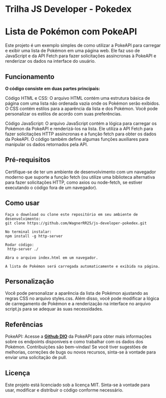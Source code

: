 # Trilha JS Developer - Pokedex

# Lista de Pokémon com PokeAPI
Este projeto é um exemplo simples de como utilizar a PokeAPI para carregar e exibir uma lista de Pokémon em uma página web. Ele faz uso de JavaScript e da API Fetch para fazer solicitações assíncronas à PokeAPI e renderizar os dados na interface do usuário.

## Funcionamento
**O código consiste em duas partes principais:**

Código HTML e CSS: O arquivo HTML contém uma estrutura básica de página com uma lista não ordenada vazia onde os Pokémon serão exibidos. O CSS contém estilos para a aparência da lista e dos Pokémon. Você pode personalizar os estilos de acordo com suas preferências.

Código JavaScript: O arquivo JavaScript contém a lógica para carregar os Pokémon da PokeAPI e renderizá-los na lista. Ele utiliza a API Fetch para fazer solicitações HTTP assíncronas e a função fetch para obter os dados da PokeAPI. O código também define algumas funções auxiliares para manipular os dados retornados pela API.

## Pré-requisitos
Certifique-se de ter um ambiente de desenvolvimento com um navegador moderno que suporte a função fetch (ou utilize uma biblioteca alternativa para fazer solicitações HTTP, como axios ou node-fetch, se estiver executando o código fora de um navegador).

## Como usar
```
Faça o download ou clone este repositório em seu ambiente de desenvolvimento:
git clone https://github.com/WagnerRR25/js-developer-pokedex.git

No terminal instalar:
npm install -g http-server

Rodar código:
 http-server ./

Abra o arquivo index.html em um navegador.

A lista de Pokémon será carregada automaticamente e exibida na página.

```

## Personalização
Você pode personalizar a aparência da lista de Pokémon ajustando as regras CSS no arquivo styles.css. Além disso, você pode modificar a lógica de carregamento de Pokémon e a renderização na interface no arquivo script.js para se adequar às suas necessidades.

## Referências
PokeAPI: Acesse a **[Github DIO](https://github.com/digitalinnovationone/js-developer-pokedex)** da PokeAPI para obter mais informações sobre os endpoints disponíveis e como trabalhar com os dados dos Pokémon.
Contribuições são bem-vindas! Se você tiver sugestões de melhorias, correções de bugs ou novos recursos, sinta-se à vontade para enviar uma solicitação de pull.

## Licença
Este projeto está licenciado sob a licença MIT. Sinta-se à vontade para usar, modificar e distribuir o código conforme necessário.